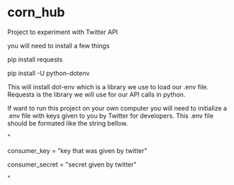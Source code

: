 # corn_hub
Project to experiment with Twitter API

you will need to install a few things

pip install requests

pip install -U python-dotenv

This will install dot-env which is a library we use to load our .env file. Requests is the library we will use for our API calls in python.

If want to run this project on your own computer you will need to initialize a .env file with keys given to you by Twitter for developers.
This .env file should be formated like the string bellow.

"

consumer_key = "key that was given by twitter"

consumer_secret = "secret given by twitter"

"

